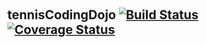 # tennisCodingDojo [![Build Status](https://travis-ci.com/Sims07/tennisCodingDojo.svg?branch=master)](https://travis-ci.com/Sims07/tennisCodingDojo) [![Coverage Status](https://coveralls.io/repos/github/Sims07/tennisCodingDojo/badge.svg)](https://coveralls.io/github/Sims07/tennisCodingDojo)
